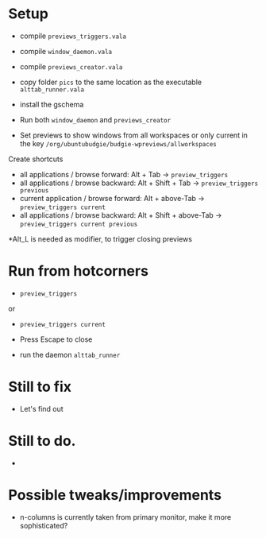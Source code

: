 # Setup

- compile `previews_triggers.vala `
- compile `window_daemon.vala`
- compile `previews_creator.vala`
- copy folder `pics` to the same location as the executable `alttab_runner.vala`
- install the gschema

- Run both `window_daemon` and `previews_creator`
- Set previews to show windows from all workspaces or only current in the key `/org/ubuntubudgie/budgie-wpreviews/allworkspaces`


Create shortcuts
- all applications / browse forward: Alt + Tab -> `preview_triggers`
- all applications / browse backward: Alt + Shift + Tab -> `preview_triggers previous`
- current application / browse forward: Alt + above-Tab -> `preview_triggers current`
- all applications / browse backward: Alt + Shift + above-Tab -> `preview_triggers current previous`

*Alt_L is needed as modifier, to trigger closing previews

# Run from hotcorners
- `preview_triggers`

or 

- `preview_triggers current`

- Press Escape to close

- run the daemon `alttab_runner`

# Still to fix
- Let's find out

# Still to do.
- 

# Possible tweaks/improvements
- n-columns is currently taken from primary monitor, make it more sophisticated?
